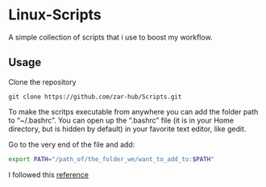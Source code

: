 # Linux-Scripts

A simple collection of scripts that i use to boost my workflow.

## Usage
Clone the repository
```
git clone https://github.com/zar-hub/Scripts.git
```
To make the scritps executable from anywhere you can add the folder path to “~/.bashrc”. 
You can open up the “.bashrc” file (it is in your Home directory, but is hidden by default) in your favorite text editor, like gedit.

Go to the very end of the file and add:
```bash
export PATH="/path_of/the_folder_we/want_to_add_to:$PATH"
```
I followed this [reference](https://www.maketecheasier.com/make-scripts-executable-everywhere-linux/)
